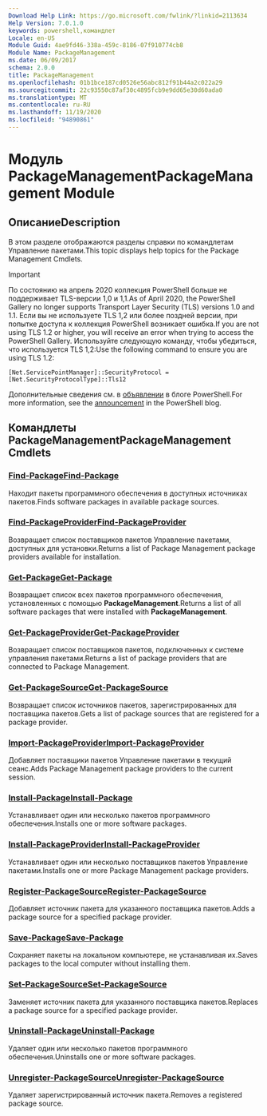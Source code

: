 ```yaml
---
Download Help Link: https://go.microsoft.com/fwlink/?linkid=2113634
Help Version: 7.0.1.0
keywords: powershell,командлет
Locale: en-US
Module Guid: 4ae9fd46-338a-459c-8186-07f910774cb8
Module Name: PackageManagement
ms.date: 06/09/2017
schema: 2.0.0
title: PackageManagement
ms.openlocfilehash: 01b1bce187cd0526e56abc812f91b44a2c022a29
ms.sourcegitcommit: 22c93550c87af30c4895fcb9e9dd65e30d60ada0
ms.translationtype: MT
ms.contentlocale: ru-RU
ms.lasthandoff: 11/19/2020
ms.locfileid: "94890861"
---
```

# <span data-ttu-id="01ab9-103">Модуль PackageManagement</span><span class="sxs-lookup"><span data-stu-id="01ab9-103">PackageManagement Module</span></span>

## <span data-ttu-id="01ab9-104">Описание</span><span class="sxs-lookup"><span data-stu-id="01ab9-104">Description</span></span>

<span data-ttu-id="01ab9-105">В этом разделе отображаются разделы справки по командлетам Управление пакетами.</span><span class="sxs-lookup"><span data-stu-id="01ab9-105">This topic displays help topics for the Package Management Cmdlets.</span></span>

> [!IMPORTANT]
> <span data-ttu-id="01ab9-106">По состоянию на апрель 2020 коллекция PowerShell больше не поддерживает TLS-версии 1,0 и 1,1.</span><span class="sxs-lookup"><span data-stu-id="01ab9-106">As of April 2020, the PowerShell Gallery no longer supports Transport Layer Security (TLS) versions 1.0 and 1.1.</span></span> <span data-ttu-id="01ab9-107">Если вы не используете TLS 1,2 или более поздней версии, при попытке доступа к коллекция PowerShell возникает ошибка.</span><span class="sxs-lookup"><span data-stu-id="01ab9-107">If you are not using TLS 1.2 or higher, you will receive an error when trying to access the PowerShell Gallery.</span></span> <span data-ttu-id="01ab9-108">Используйте следующую команду, чтобы убедиться, что используется TLS 1,2:</span><span class="sxs-lookup"><span data-stu-id="01ab9-108">Use the following command to ensure you are using TLS 1.2:</span></span>
>
> `[Net.ServicePointManager]::SecurityProtocol = [Net.SecurityProtocolType]::Tls12`
>
> <span data-ttu-id="01ab9-109">Дополнительные сведения см. в [объявлении](https://devblogs.microsoft.com/powershell/powershell-gallery-tls-support/) в блоге PowerShell.</span><span class="sxs-lookup"><span data-stu-id="01ab9-109">For more information, see the [announcement](https://devblogs.microsoft.com/powershell/powershell-gallery-tls-support/) in the PowerShell blog.</span></span>

## <span data-ttu-id="01ab9-110">Командлеты PackageManagement</span><span class="sxs-lookup"><span data-stu-id="01ab9-110">PackageManagement Cmdlets</span></span>

### [<span data-ttu-id="01ab9-111">Find-Package</span><span class="sxs-lookup"><span data-stu-id="01ab9-111">Find-Package</span></span>](Find-Package.md)
<span data-ttu-id="01ab9-112">Находит пакеты программного обеспечения в доступных источниках пакетов.</span><span class="sxs-lookup"><span data-stu-id="01ab9-112">Finds software packages in available package sources.</span></span>

### [<span data-ttu-id="01ab9-113">Find-PackageProvider</span><span class="sxs-lookup"><span data-stu-id="01ab9-113">Find-PackageProvider</span></span>](Find-PackageProvider.md)
<span data-ttu-id="01ab9-114">Возвращает список поставщиков пакетов Управление пакетами, доступных для установки.</span><span class="sxs-lookup"><span data-stu-id="01ab9-114">Returns a list of Package Management package providers available for installation.</span></span>

### [<span data-ttu-id="01ab9-115">Get-Package</span><span class="sxs-lookup"><span data-stu-id="01ab9-115">Get-Package</span></span>](Get-Package.md)
<span data-ttu-id="01ab9-116">Возвращает список всех пакетов программного обеспечения, установленных с помощью **PackageManagement**.</span><span class="sxs-lookup"><span data-stu-id="01ab9-116">Returns a list of all software packages that were installed with **PackageManagement**.</span></span>

### [<span data-ttu-id="01ab9-117">Get-PackageProvider</span><span class="sxs-lookup"><span data-stu-id="01ab9-117">Get-PackageProvider</span></span>](Get-PackageProvider.md)
<span data-ttu-id="01ab9-118">Возвращает список поставщиков пакетов, подключенных к системе управления пакетами.</span><span class="sxs-lookup"><span data-stu-id="01ab9-118">Returns a list of package providers that are connected to Package Management.</span></span>

### [<span data-ttu-id="01ab9-119">Get-PackageSource</span><span class="sxs-lookup"><span data-stu-id="01ab9-119">Get-PackageSource</span></span>](Get-PackageSource.md)
<span data-ttu-id="01ab9-120">Возвращает список источников пакетов, зарегистрированных для поставщика пакетов.</span><span class="sxs-lookup"><span data-stu-id="01ab9-120">Gets a list of package sources that are registered for a package provider.</span></span>

### [<span data-ttu-id="01ab9-121">Import-PackageProvider</span><span class="sxs-lookup"><span data-stu-id="01ab9-121">Import-PackageProvider</span></span>](Import-PackageProvider.md)
<span data-ttu-id="01ab9-122">Добавляет поставщики пакетов Управление пакетами в текущий сеанс.</span><span class="sxs-lookup"><span data-stu-id="01ab9-122">Adds Package Management package providers to the current session.</span></span>

### [<span data-ttu-id="01ab9-123">Install-Package</span><span class="sxs-lookup"><span data-stu-id="01ab9-123">Install-Package</span></span>](Install-Package.md)
<span data-ttu-id="01ab9-124">Устанавливает один или несколько пакетов программного обеспечения.</span><span class="sxs-lookup"><span data-stu-id="01ab9-124">Installs one or more software packages.</span></span>

### [<span data-ttu-id="01ab9-125">Install-PackageProvider</span><span class="sxs-lookup"><span data-stu-id="01ab9-125">Install-PackageProvider</span></span>](Install-PackageProvider.md)
<span data-ttu-id="01ab9-126">Устанавливает один или несколько поставщиков пакетов Управление пакетами.</span><span class="sxs-lookup"><span data-stu-id="01ab9-126">Installs one or more Package Management package providers.</span></span>

### [<span data-ttu-id="01ab9-127">Register-PackageSource</span><span class="sxs-lookup"><span data-stu-id="01ab9-127">Register-PackageSource</span></span>](Register-PackageSource.md)
<span data-ttu-id="01ab9-128">Добавляет источник пакета для указанного поставщика пакетов.</span><span class="sxs-lookup"><span data-stu-id="01ab9-128">Adds a package source for a specified package provider.</span></span>

### [<span data-ttu-id="01ab9-129">Save-Package</span><span class="sxs-lookup"><span data-stu-id="01ab9-129">Save-Package</span></span>](Save-Package.md)
<span data-ttu-id="01ab9-130">Сохраняет пакеты на локальном компьютере, не устанавливая их.</span><span class="sxs-lookup"><span data-stu-id="01ab9-130">Saves packages to the local computer without installing them.</span></span>

### [<span data-ttu-id="01ab9-131">Set-PackageSource</span><span class="sxs-lookup"><span data-stu-id="01ab9-131">Set-PackageSource</span></span>](Set-PackageSource.md)
<span data-ttu-id="01ab9-132">Заменяет источник пакета для указанного поставщика пакетов.</span><span class="sxs-lookup"><span data-stu-id="01ab9-132">Replaces a package source for a specified package provider.</span></span>

### [<span data-ttu-id="01ab9-133">Uninstall-Package</span><span class="sxs-lookup"><span data-stu-id="01ab9-133">Uninstall-Package</span></span>](Uninstall-Package.md)
<span data-ttu-id="01ab9-134">Удаляет один или несколько пакетов программного обеспечения.</span><span class="sxs-lookup"><span data-stu-id="01ab9-134">Uninstalls one or more software packages.</span></span>

### [<span data-ttu-id="01ab9-135">Unregister-PackageSource</span><span class="sxs-lookup"><span data-stu-id="01ab9-135">Unregister-PackageSource</span></span>](Unregister-PackageSource.md)
<span data-ttu-id="01ab9-136">Удаляет зарегистрированный источник пакета.</span><span class="sxs-lookup"><span data-stu-id="01ab9-136">Removes a registered package source.</span></span>

